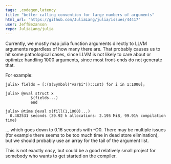 ```yaml
---
tags: ,codegen,latency
title: "better calling convention for large numbers of arguments"
html_url: "https://github.com/JuliaLang/julia/issues/44417"
user: JeffBezanson
repo: JuliaLang/julia
---
```


Currently, we mostly map julia function arguments directly to LLVM arguments regardless of how many there are. That probably causes us to hit some pathological cases, since LLVM is not likely to care about or optimize handling 1000 arguments, since most front-ends do not generate that.

For example:
```
julia> fields = [:($(Symbol("var$i"))::Int) for i in 1:1000];

julia> @eval struct x
           $(fields...)
           end

julia> @time @eval x(fill(1,1000)...)
  0.482531 seconds (39.92 k allocations: 2.195 MiB, 99.91% compilation time)
```
... which goes down to 0.16 seconds with -O0. There may be multiple issues (for example there seems to be too much time in dead store elimination), but we should probably use an array for the tail of the argument list.

This is not exactly *easy*, but could be a good relatively small project for somebody who wants to get started on the compiler.

